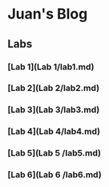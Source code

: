 # Juan's Blog

## Labs

### [Lab 1](Lab 1/lab1.md)
### [Lab 2](Lab 2/lab2.md)
### [Lab 3](Lab 3/lab3.md)
### [Lab 4](Lab 4/lab4.md)
### [Lab 5](Lab 5 /lab5.md)
### [Lab 6](Lab 6 /lab6.md)
